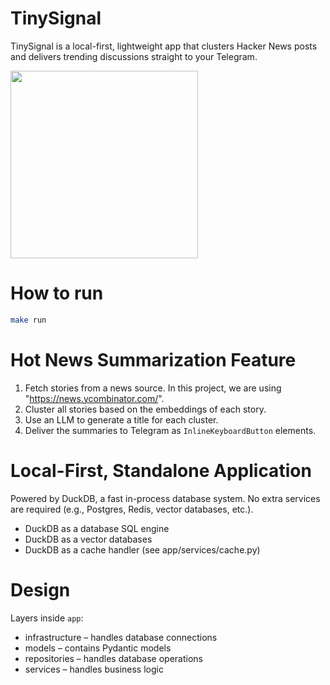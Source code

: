 # TinySignal
TinySignal is a local-first, lightweight app that clusters Hacker News posts and delivers trending discussions straight to your Telegram.

<img src="assets/TinySignal-screen-recording.gif" width="300">

# How to run
```bash
make run
```

# Hot News Summarization Feature
1. Fetch stories from a news source. In this project, we are using "https://news.ycombinator.com/".
2. Cluster all stories based on the embeddings of each story.
3. Use an LLM to generate a title for each cluster.
4. Deliver the summaries to Telegram as `InlineKeyboardButton` elements.

# Local-First, Standalone Application
Powered by DuckDB, a fast in-process database system.
No extra services are required (e.g., Postgres, Redis, vector databases, etc.).

- DuckDB as a database SQL engine
- DuckDB as a vector databases
- DuckDB as a cache handler (see app/services/cache.py)

# Design
Layers inside `app`:
- infrastructure – handles database connections
- models – contains Pydantic models
- repositories – handles database operations
- services – handles business logic
